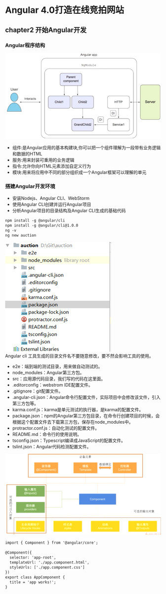 # Angular 4.0打造在线竞拍网站
## chapter2 开始Angular开发
### Angular程序结构
![image](https://github.com/15529343201/auction/blob/chapter2/image/1.PNG)<br>
- 组件:是Angular应用的基本构建块,你可以把一个组件理解为一段带有业务逻辑和数据的HTML
- 服务:用来封装可重用的业务逻辑
- 指令:允许你向HTML元素添加自定义行为
- 模块:用来将应用中不同的部分组织成一个Angular框架可以理解的单元

### 搭建Angular开发环境
- 安装Nodejs、Angular CLI、WebStorm
- 使用Angular CLI创建并运行Angular项目
- 分析Angular项目的目录结构及Angular CLI生成的基础代码

```
npm install -g @angular/cli
npm install -g @angular/cli@1.0.0
ng -v
ng new auction
```
![image](https://github.com/15529343201/auction/blob/chapter2/image/2.PNG)<br>
Angular cli 工具生成的目录文件名不要随意修改，要不然会影响工具的使用。<br>
- e2e：端到端的测试目录，用来做自动测试的。
- node_modules：Angular第三方包。
- src：应用源代码目录，我们写的代码在这里面。
- .editorconfig：webstrom IDE配置文件。
- .gitignore：git配置文件。
- .angular-cli.json：Angular命令行配置文件，实际项目中会修改该文件，引入第三方包等。
- karma.conf.js：karma是单元测试的执行器，是karma的配置文件。
- package.json：npm的Angular第三方包目录，在命令行创建项目的时候，会根据这个配置文件去下载第三方包，保存在node_modules中。
- protractor.conf.js：自动化测试的配置文件。
- README.md：命令行的使用说明。
- tsconfig.json：Typescript编译成JavaScript的配置文件。
- tslint.json：Angular代码检测配置文件。

![image](https://github.com/15529343201/auction/blob/chapter2/image/3.PNG)<br>
```
import { Component } from '@angular/core';

@Component({
  selector: 'app-root',
  templateUrl: './app.component.html',
  styleUrls: ['./app.component.css']
})
export class AppComponent {
  title = 'app works!';
}
```
